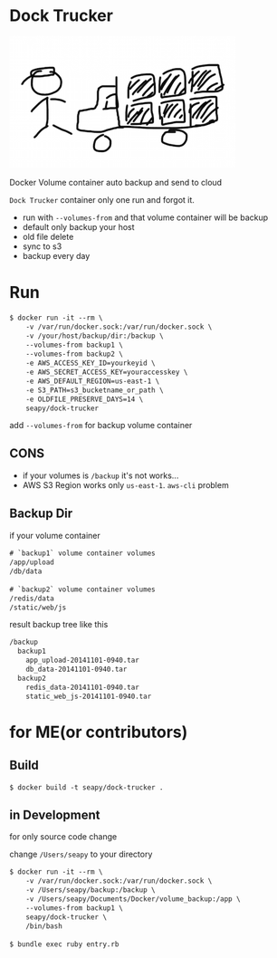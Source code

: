 # Dock Trucker

![Dock Trucker](images/dock-trucker-logo.png "Dock Trucker")

Docker Volume container auto backup and send to cloud

`Dock Trucker` container only one run and forgot it.

* run with `--volumes-from` and that volume container will be backup
* default only backup your host
* old file delete
* sync to s3
* backup every day


# Run

```
$ docker run -it --rm \
    -v /var/run/docker.sock:/var/run/docker.sock \
    -v /your/host/backup/dir:/backup \
    --volumes-from backup1 \
    --volumes-from backup2 \
    -e AWS_ACCESS_KEY_ID=yourkeyid \
    -e AWS_SECRET_ACCESS_KEY=youraccesskey \
    -e AWS_DEFAULT_REGION=us-east-1 \
    -e S3_PATH=s3_bucketname_or_path \
    -e OLDFILE_PRESERVE_DAYS=14 \
    seapy/dock-trucker
```

add `--volumes-from` for backup volume container

## CONS

* if your volumes is `/backup` it's not works...
* AWS S3 Region works only `us-east-1`. `aws-cli` problem


## Backup Dir

if your volume container 

```
# `backup1` volume container volumes
/app/upload
/db/data

# `backup2` volume container volumes
/redis/data
/static/web/js
```

result backup tree like this

```
/backup
  backup1
    app_upload-20141101-0940.tar
    db_data-20141101-0940.tar
  backup2
    redis_data-20141101-0940.tar
    static_web_js-20141101-0940.tar
```


# for ME(or contributors)

## Build

```
$ docker build -t seapy/dock-trucker .
```

## in Development

for only source code change

change `/Users/seapy` to your directory

```
$ docker run -it --rm \
    -v /var/run/docker.sock:/var/run/docker.sock \
    -v /Users/seapy/backup:/backup \
    -v /Users/seapy/Documents/Docker/volume_backup:/app \
    --volumes-from backup1 \
    seapy/dock-trucker \
    /bin/bash

$ bundle exec ruby entry.rb
```